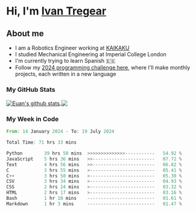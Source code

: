 # Hi, I'm [Ivan Tregear](https://www.linkedin.com/in/ivantregear/)

## About me

* I am a Robotics Engineer working at [KAIKAKU](https://github.com/KAIKAKU-AI)
* I studied Mechanical Engineering at Imperial College London
* I'm currently trying to learn Spanish :es:
* Follow my [2024 programming challenge here](https://github.com/ITregear?tab=repositories), where I'll make monthly projects, each written in a new language


### My GitHub Stats

<a href="#my-github-stats">
  <img align="center" src="https://github-readme-stats.vercel.app/api?username=itregear&count_private=true&show_icons=true&include_all_commits=true&theme=material-palenight" alt="Euan's github stats" />
</a>

<a href="#my-github-stats">
  <img align="center" src="https://github-readme-stats.vercel.app/api/top-langs/?username=itregear&layout=compact&theme=material-palenight" />
</a>

### My Week in Code
<!--START_SECTION:waka-->

```rust
From: 14 January 2024 - To: 19 July 2024

Total Time: 71 hrs 33 mins

Python        39 hrs 50 mins  >>>>>>>>>>>>>>-----------   54.92 %
JavaScript    5 hrs 36 mins   >>-----------------------   07.72 %
Text          4 hrs 56 mins   >>-----------------------   06.82 %
C             3 hrs 55 mins   >------------------------   05.41 %
C++           3 hrs 50 mins   >------------------------   05.30 %
CSV           3 hrs 34 mins   >------------------------   04.93 %
CSS           2 hrs 24 mins   >------------------------   03.32 %
HTML          2 hrs 17 mins   >------------------------   03.16 %
Bash          1 hr 10 mins    -------------------------   01.61 %
Markdown      1 hr 3 mins     -------------------------   01.47 %
```

<!--END_SECTION:waka-->
